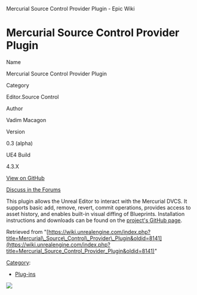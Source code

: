 Mercurial Source Control Provider Plugin - Epic Wiki                    

Mercurial Source Control Provider Plugin
========================================

  

Name

Mercurial Source Control Provider Plugin

Category

Editor.Source Control

Author

Vadim Macagon

Version

0.3 (alpha)

UE4 Build

4.3.X

[View on GitHub](https://github.com/enlight/ue4-hg-plugin)

[Discuss in the Forums](https://forums.unrealengine.com/showthread.php?2716-Mercurial-Source-Control-Provider-Plugin)

  
This plugin allows the Unreal Editor to interact with the Mercurial DVCS. It supports basic add, remove, revert, commit operations, provides access to asset history, and enables built-in visual diffing of Blueprints. Installation instructions and downloads can be found on the [project's GitHub page](https://github.com/enlight/ue4-hg-plugin).

Retrieved from "[https://wiki.unrealengine.com/index.php?title=Mercurial\_Source\_Control\_Provider\_Plugin&oldid=8141](https://wiki.unrealengine.com/index.php?title=Mercurial_Source_Control_Provider_Plugin&oldid=8141)"

[Category](/Special:Categories "Special:Categories"):

*   [Plug-ins](/Category:Plug-ins "Category:Plug-ins")

  ![](https://tracking.unrealengine.com/track.png)